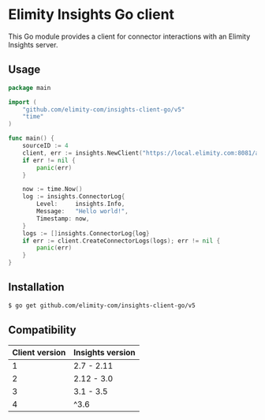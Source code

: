 # Elimity Insights Go client

This Go module provides a client for connector interactions with an Elimity Insights server.

## Usage

```go
package main

import (
	"github.com/elimity-com/insights-client-go/v5"
	"time"
)

func main() {
	sourceID := 4
	client, err := insights.NewClient("https://local.elimity.com:8081/api", "token", sourceID)
	if err != nil {
		panic(err)
	}

	now := time.Now()
	log := insights.ConnectorLog{
		Level:     insights.Info,
		Message:   "Hello world!",
		Timestamp: now,
	}
	logs := []insights.ConnectorLog{log}
	if err := client.CreateConnectorLogs(logs); err != nil {
		panic(err)
	}
}
```

## Installation

```sh
$ go get github.com/elimity-com/insights-client-go/v5
```

## Compatibility

| Client version | Insights version |
| -------------- | ---------------- |
| 1              | 2.7 - 2.11       |
| 2              | 2.12 - 3.0       |
| 3              | 3.1 - 3.5        |
| 4              | ^3.6             |

